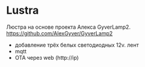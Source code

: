 # Lustra
Люстра на основе проекта Алекса GyverLamp2.
https://github.com/AlexGyver/GyverLamp2

- добавление трёх белых светодиодных 12v. лент
- mqtt
- ОТА через web (http://ip)
